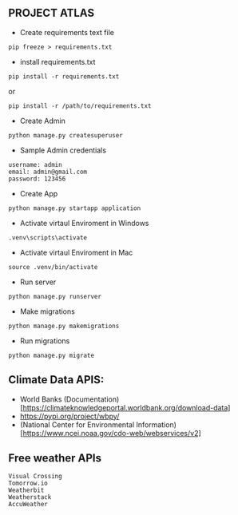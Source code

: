 ## PROJECT ATLAS
- Create requirements text file
```
pip freeze > requirements.txt
```

- install requirements.txt
```
pip install -r requirements.txt
```
or
```
pip install -r /path/to/requirements.txt
```

- Create Admin
```
python manage.py createsuperuser
```
- Sample Admin credentials
```
username: admin
email: admin@gmail.com
password: 123456
```

- Create App
```
python manage.py startapp application
```

- Activate virtaul Enviroment in Windows
```
.venv\scripts\activate
```
- Activate virtaul Enviroment in Mac
```
source .venv/bin/activate
```


- Run server
```
python manage.py runserver
```

- Make migrations
```
python manage.py makemigrations
```
- Run migrations
```
python manage.py migrate
```

## Climate Data APIS:
- World Banks (Documentation)[https://climateknowledgeportal.worldbank.org/download-data]
- https://pypi.org/project/wbpy/
- (National Center for Environmental Information)[https://www.ncei.noaa.gov/cdo-web/webservices/v2]

## Free weather APIs
```
Visual Crossing	
Tomorrow.io	
Weatherbit
Weatherstack
AccuWeather
```